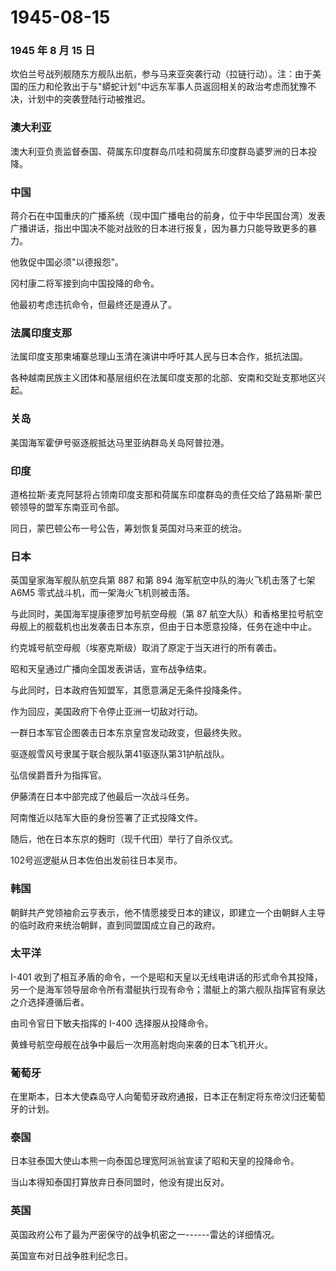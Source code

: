 # 1945-08-15

### 1945 年 8 月 15 日

坎伯兰号战列舰随东方舰队出航，参与马来亚突袭行动（拉链行动）。注：由于美国的压力和伦敦出于与"蟒蛇计划"中远东军事人员返回相关的政治考虑而犹豫不决，计划中的突袭登陆行动被推迟。

### 澳大利亚

澳大利亚负责监督泰国、荷属东印度群岛爪哇和荷属东印度群岛婆罗洲的日本投降。

### 中国

蒋介石在中国重庆的广播系统（现中国广播电台的前身，位于中华民国台湾）发表广播讲话，指出中国决不能对战败的日本进行报复，因为暴力只能导致更多的暴力。

他敦促中国必须"以德报怨"。

冈村康二将军接到向中国投降的命令。

他最初考虑违抗命令，但最终还是遵从了。

### 法属印度支那

法属印度支那柬埔寨总理山玉清在演讲中呼吁其人民与日本合作，抵抗法国。

各种越南民族主义团体和基层组织在法属印度支那的北部、安南和交趾支那地区兴起。

### 关岛

美国海军霍伊号驱逐舰抵达马里亚纳群岛关岛阿普拉港。

### 印度

道格拉斯·麦克阿瑟将占领南印度支那和荷属东印度群岛的责任交给了路易斯·蒙巴顿领导的盟军东南亚司令部。

同日，蒙巴顿公布一号公告，筹划恢复英国对马来亚的统治。

### 日本

英国皇家海军舰队航空兵第 887 和第 894 海军航空中队的海火飞机击落了七架
A6M5 零式战斗机，而一架海火飞机则被击落。

与此同时，美国海军提康德罗加号航空母舰（第 87
航空大队）和香格里拉号航空母舰上的舰载机也出发袭击日本东京，但由于日本愿意投降，任务在途中中止。

约克城号航空母舰（埃塞克斯级）取消了原定于当天进行的所有袭击。

昭和天皇通过广播向全国发表讲话，宣布战争结束。

与此同时，日本政府告知盟军，其愿意满足无条件投降条件。

作为回应，美国政府下令停止亚洲一切敌对行动。

一群日本军官企图袭击日本东京皇宫发动政变，但最终失败。

驱逐舰雪风号隶属于联合舰队第41驱逐队第31护航战队。

弘信侯爵晋升为指挥官。

伊藤清在日本中部完成了他最后一次战斗任务。

阿南惟近以陆军大臣的身份签署了正式投降文件。

随后，他在日本东京的麹町（现千代田）举行了自杀仪式。

102号巡逻艇从日本佐伯出发前往日本吴市。

### 韩国

朝鲜共产党领袖俞云亨表示，他不情愿接受日本的建议，即建立一个由朝鲜人主导的临时政府来统治朝鲜，直到同盟国成立自己的政府。

### 太平洋

I-401
收到了相互矛盾的命令，一个是昭和天皇以无线电讲话的形式命令其投降，另一个是海军领导层命令所有潜艇执行现有命令；潜艇上的第六舰队指挥官有泉达之介选择遵循后者。

由司令官日下敏夫指挥的 I-400 选择服从投降命令。

黄蜂号航空母舰在战争中最后一次用高射炮向来袭的日本飞机开火。

### 葡萄牙

在里斯本，日本大使森岛守人向葡萄牙政府通报，日本正在制定将东帝汶归还葡萄牙的计划。

### 泰国

日本驻泰国大使山本熊一向泰国总理宽阿派翁宣读了昭和天皇的投降命令。

当山本得知泰国打算放弃日泰同盟时，他没有提出反对。

### 英国

英国政府公布了最为严密保守的战争机密之一------雷达的详细情况。

英国宣布对日战争胜利纪念日。